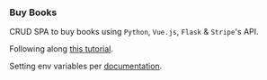 ### Buy Books

CRUD SPA to buy books using `Python`, `Vue.js`, `Flask` & `Stripe`'s API.

Following along [this tutorial](https://testdriven.io/blog/accepting-payments-with-stripe-vuejs-and-flask/).

Setting env variables per [documentation](https://docs.conda.io/projects/conda/en/latest/user-guide/tasks/manage-environments.html#setting-environment-variables).